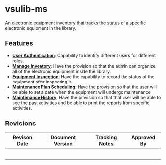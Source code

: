 # vsulib-ms
An electronic equipment inventory that tracks the status of a specific electronic equipment in the library.


## Features
- [**User Authentication**](https://github.com/JakePatolilic/vsulib-ms/blob/main/Features/User%20Authentication/User%20Authentication.md): Capability to identify different users for different roles.
- [**Manage Inventory**](https://github.com/JakePatolilic/vsulib-ms/blob/main/Features/Feature2/Manage%20Inventory.md): Have the provision so that the admin can organize all of the electronic equipment inside the library.
- [**Equipment Inspection**](https://github.com/JakePatolilic/vsulib-ms/blob/main/Features/Feature3/Equipment%20Inspection.md): Have the capability to record the status of the equipment after inspecting it.
- [**Maintenance Plan Scheduling**](https://github.com/JakePatolilic/vsulib-ms/blob/main/Features/Feature4/Maintenance%20Plan%20Scheduling.md): Have the provision so that the user will be able to set a date when the equipment will undergo maintenance
- [**Maintenance History**](https://github.com/JakePatolilic/vsulib-ms/blob/main/Features/Feature5/Maintenance%20History.md): Have the provision so that that user will be able to see the past activities and be able to print the reports from specific activities.

## Revisions
| Revison Date             | Document Version           | Tracking Notes | Approved By |
|--------------------------|----------------------------|----------------|-------------|
|                          |                            |                |             | 
|                          |                            |                |             |
|                          |                            |                |             |
|                          |                            |                |             |
|                          |                            |                |             |
|                          |                            |                |             |


